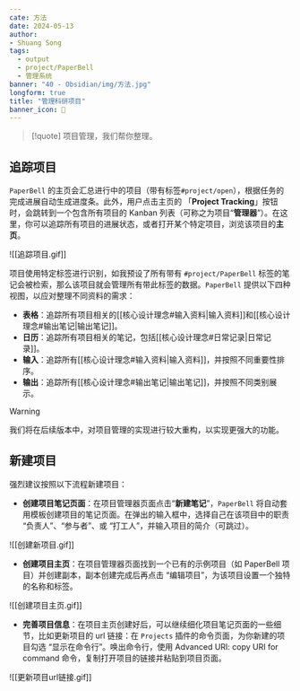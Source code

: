 ```yaml
---
cate: 方法
date: 2024-05-13
author:
- Shuang Song
tags:
  - output
  - project/PaperBell
  - 管理系统
banner: "40 - Obsidian/img/方法.jpg"
longform: true
title: "管理科研项目"
banner_icon: 🧭
---
```


> [!quote]
> 项目管理，我们帮你整理。

## 追踪项目

`PaperBell` 的主页会汇总进行中的项目（带有标签`#project/open`），根据任务的完成进展自动生成进度条。此外，用户点击主页的 「**Project Tracking**」按钮时，会跳转到一个包含所有项目的 Kanban 列表（可称之为项目“**管理器**”）。在这里，你可以追踪所有项目的进展状态，或者打开某个特定项目，浏览该项目的**主页**。

![[追踪项目.gif]]

项目使用特定标签进行识别，如我预设了所有带有 `#project/PaperBell` 标签的笔记会被检索，那么该项目就会管理所有带此标签的数据。`PaperBell` 提供以下四种视图，以应对整理不同资料的需求：

- **表格**：追踪所有项目相关的[[核心设计理念#输入资料|输入资料]]和[[核心设计理念#输出笔记|输出笔记]]。
- **日历**：追踪所有项目相关的笔记，包括[[核心设计理念#日常记录|日常记录]]。
- **输入**：追踪所有[[核心设计理念#输入资料|输入资料]]，并按照不同重要性排序。
- **输出**：追踪所有[[核心设计理念#输出笔记|输出笔记]]，并按照不同类别展示。

> [!warning]
> 我们将在后续版本中，对项目管理的实现进行较大重构，以实现更强大的功能。

## 新建项目

强烈建议按照以下流程新建项目：

- **创建项目笔记页面**：在项目管理器页面点击“**新建笔记**”，`PaperBell` 将自动套用模板创建项目的笔记页面。在弹出的输入框中，选择自己在该项目中的职责 “负责人”、“参与者”、或 “打工人”，并输入项目的简介（可跳过）。

![[创建新项目.gif]]

- **创建项目主页**：在项目管理器页面找到一个已有的示例项目（如 PaperBell 项目）并创建副本，副本创建完成后再点击 “编辑项目”，为该项目设置一个独特的名称和标签。

![[创建项目主页.gif]]

- **完善项目信息**：在项目主页创建好后，可以继续细化项目笔记页面的一些细节，比如更新项目的 url 链接：在 `Projects` 插件的命令页面，为你新建的项目勾选 “显示在命令行”。唤出命令行，使用 Advanced URI: copy URI for command 命令，复制打开项目的链接并粘贴到项目页面。

![[更新项目url链接.gif]]
